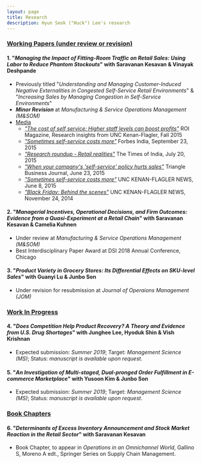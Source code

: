 ```yaml
---
layout: page
title: Research
description: Hyun Seok ("Huck") Lee's research
---
```



### <u>Working Papers (under review or revision)</u>
#### 1. "*Managing the Impact of Fitting-Room Traffic on Retail Sales: Using Labor to Reduce Phantom Stockouts*" with Saravanan Kesavan & Vinayak Deshpande
* Previously titled "*Understanding and Managing Customer-Induced Negative Externalities in Congested Self-Service Retail Environments*" & "*Increasing Sales by Managing Congestion in Self-Service Environments*"
* ***Minor Revision*** at *Manufacturing & Service Operations Management (M&SOM)*
* <u>Media</u>
  * [*"The cost of self service: Higher staff levels can boost profits"*](http://contentviewer.adobe.com/s/ROI%20Magazine/43d7e10e-dd4d-4050-add4-f5dcc8372bf7/ROI%20Magazine-Fall%202015/05_Cost_of_Self_Service.html#page_0) ROI Magazine, Research insights from UNC Kenan-Flagler, Fall 2015
  * [*"Sometimes self-service costs more"*](http://www.forbesindia.com/article/kenanflagler/sometimes-selfservice-costs-more/41003/1) Forbes India, September 23, 2015
  * [*"Research roundup - Retail realities"*](https://timesofindia.indiatimes.com/home/education/news/Research-roundup-Retail-realities/articleshow/48139253.cms) The Times of India, July 20, 2015
  * [*"When your company's 'self-service' policy hurts sales"*](https://www.bizjournals.com/triangle/news/2015/06/23/when-your-companys-self-serve-policy-hurts-sales.html) Triangle Business Journal, June 23, 2015
  * [*"Sometimes self-service costs more"*](https://www.kenan-flagler.unc.edu/news/2015/06/ROI-selfservice) UNC KENAN-FLAGLER NEWS, June 8, 2015
  * [*"Black Friday: Behind the scenes"*](https://www.kenan-flagler.unc.edu/news/black-friday-behind-the-scenes/) UNC KENAN-FLAGLER NEWS, November 24, 2014

#### 2. "*Managerial Incentives, Operational Decisions, and Firm Outcomes: Evidence from a Quasi-Experiment at a Retail Chain*" with Saravanan Kesavan & Camelia Kuhnen
* Under review at *Manufacturing & Service Operations Management (M&SOM)*
* Best Interdisciplinary Paper Award at DSI 2018 Annual Conference, Chicago

#### 3. "*Product Variety in Grocery Stores: Its Differential Effects on SKU-level Sales*" with Guanyi Lu & Junbo Son
* Under revision for resubmission at *Journal of Operaions Management (JOM)*


### <u>Work In Progress</u>
#### 4. "*Does Competition Help Product Recovery? A Theory and Evidence from U.S. Drug Shortages*" with Junghee Lee, Hyoduk Shin & Vish Krishnan
* Expected submission: *Summer 2019*; Target: *Management Science (MS)*; Status: *manuscript is available upon request*.

#### 5. "*An Investigation of Multi-staged, Dual-pronged Order Fulfillment in E-commerce Marketplace*" with Yusoon Kim & Junbo Son
* Expected submission: *Summer 2019*; Target: *Management Science (MS)*; Status: *manuscript is available upon request*.


### <u>Book Chapters</u>
#### 6. "*Determinants of Excess Inventory Announcement and Stock Market Reaction in the Retail Sector*" with Saravanan Kesavan
* Book Chapter, to appear in *Operations in an Omnichannel World*, Gallino S, Moreno A edt., Springer Series on Supply Chain Management.

<!-- 
[click here for the most recent version of the paper]({{ BASE_PATH}}/pages/working_papers/sample-working-paper.pdf)
-->

<!-- Note: this is how to write a comment in HTML. Everything in here won't show up on your webpage.-->

<!--
To increase the size of the title, use fewer # in front of the paper title.
To decrease the size of the title, use more #. 
To remove the italics, remove the * before and after the description
To remove the underline from the title, remove the <u> tags (<u> and </u>)
-->
